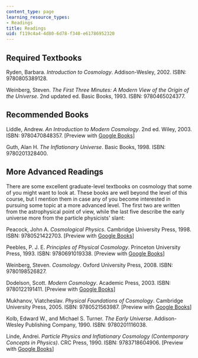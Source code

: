 ```yaml
---
content_type: page
learning_resource_types:
- Readings
title: Readings
uid: f119c4a4-4d80-6d78-f340-e61786952320
---
```


Required Textbooks
------------------

Ryden, Barbara. _Introduction to Cosmology_. Addison-Wesley, 2002. ISBN: 9780805389128.

Weinberg, Steven. _The First Three Minutes: A Modern View of the Origin of the Universe_. 2nd updated ed. Basic Books, 1993. ISBN: 9780465024377. 

Recommended Books
-----------------

Liddle, Andrew. _An Introduction to Modern Cosmology_. 2nd ed. Wiley, 2003. ISBN: 9780470848357. \[Preview with [Google Books](http://books.google.com/books?id=t-nbsrjMWK8C&pg=PAfrontcover)\]

Guth, Alan H. _The Inflationary Universe_. Basic Books, 1998. ISBN: 9780201328400.

More Advanced Readings
----------------------

There are some excellent graduate-level textbooks on cosmology that some of you might want to look at. These books are well beyond the level of this course, but I mention them in case any of you become interested in pursuing some topic at a more advanced level. The first two are written from the astrophysical point of view, while the last five describe the early universe more from the particle physicists' slant:

Peacock, John A. _Cosmological Physics_. Cambridge University Press, 1998. ISBN: 9780521422703. \[Preview with [Google Books](http://books.google.com/books?id=t8O-yylU0j0C&pg=PAfrontcover)\]

Peebles, P. J. E. _Principles of Physical Cosmology_. Princeton University Press, 1993. ISBN: 9780691019338. \[Preview with [Google Books](http://books.google.com/books?id=AmlEt6TJ6jAC&pg=PAfrontcover)\]

Weinberg, Steven. _Cosmology_. Oxford University Press, 2008. ISBN: 9780198526827.

Dodelson, Scott. _Modern Cosmology_. Academic Press, 2003. ISBN: 9780122191411. \[Preview with [Google Books](http://books.google.com/books?id=zk5e6XsY6nsC&pg=PAfrontcover)\]

Mukhanov, Viatcheslav. _Physical Foundations of Cosmology_. Cambridge University Press, 2005. ISBN: 9780521563987. \[Preview with [Google Books](http://books.google.com/books?id=1TXO7GmwZFgC&pg=PAfrontcover)\]

Kolb, Edward W., and Michael S. Turner. _The Early Universe_. Addison-Wesley Publishing Company, 1990. ISBN: 9780201116038.

Linde, Andrei. _Particle Physics and Inflationary Cosmology (Contemporary Concepts in Physics)_. CRC Press, 1990. ISBN: 9783718604906. \[Preview with [Google Books](http://books.google.com/books?id=KqwEPRwj164C&pg=PAfrontcover)\]